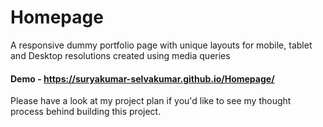 # Homepage
A responsive dummy portfolio page with unique layouts for mobile, tablet and Desktop resolutions created using media queries


#### Demo - https://suryakumar-selvakumar.github.io/Homepage/


Please have a look at my project plan if you'd like to see my thought process behind building this project.
